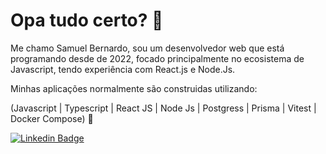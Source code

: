 
# Opa tudo certo? 👋

Me chamo Samuel Bernardo, sou um desenvolvedor web que está programando desde de 2022, focado principalmente no ecosistema de Javascript, tendo experiência com React.js e Node.Js.

Minhas aplicações normalmente são construidas utilizando:

(Javascript | Typescript | React JS | Node Js | Postgress | Prisma | Vitest | Docker Compose) 🚀

[![Linkedin Badge](https://img.shields.io/badge/LinkedIn-0077B5?style=for-the-badge&logo=linkedin&logoColor=white)](https://www.linkedin.com/in/samuelbernardo/) 
